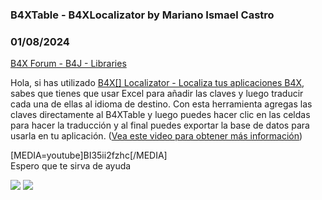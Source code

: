 ### B4XTable - B4XLocalizator by Mariano Ismael Castro
### 01/08/2024
[B4X Forum - B4J - Libraries](https://www.b4x.com/android/forum/threads/158481/)

Hola, si has utilizado [B4X[] Localizator - Localiza tus aplicaciones B4X](https://www.b4x.com/android/forum/threads/b4x-localizator-localize-your-b4x-applications.68751/#content), sabes que tienes que usar Excel para añadir las claves y luego traducir cada una de ellas al idioma de destino. Con esta herramienta agregas las claves directamente al B4XTable y luego puedes hacer clic en las celdas para hacer la traducción y al final puedes exportar la base de datos para usarla en tu aplicación. ([Vea este video para obtener más información](https://www.dropbox.com/scl/fi/mj1x9bda7udoywmxjzn2o/B4xlocalizator.mp4?rlkey=ofxtxageornn38z6j0dwcarrh&dl=0))   
  
[MEDIA=youtube]BI35ii2fzhc[/MEDIA]  
Espero que te sirva de ayuda  
  
![](https://www.b4x.com/android/forum/attachments/149372) ![](https://www.b4x.com/android/forum/attachments/149374)